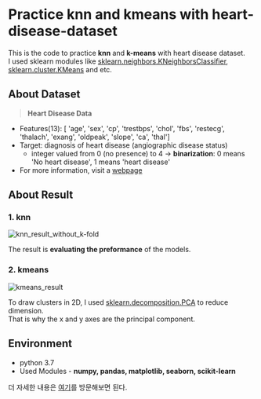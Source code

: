 Practice knn and kmeans with heart-disease-dataset 
=============

This is the code to practice **knn** and **k-means** with heart disease dataset.<br>
I used sklearn modules like [sklearn.neighbors.KNeighborsClassifier](https://scikit-learn.org/stable/modules/generated/sklearn.neighbors.KNeighborsClassifier.html), [sklearn.cluster.KMeans](https://scikit-learn.org/stable/modules/generated/sklearn.cluster.KMeans.html) and etc.

About Dataset
-----
> **Heart Disease Data**

* Features(13): [ 'age', 'sex', 'cp', 'trestbps', 'chol', 'fbs', 'restecg', 'thalach', 'exang', 'oldpeak', 'slope', 'ca', 'thal']
* Target: diagnosis of heart disease (angiographic disease status)
    *  integer valued from 0 (no presence) to 4 -> **binarization**: 0 means 'No heart disease', 1 means 'heart disease'
* For more information, visit a [webpage](https://archive.ics.uci.edu/ml/datasets/Heart+Disease)

About Result
-----

### 1. knn 
![knn_result_without_k-fold](https://user-images.githubusercontent.com/66738234/122314636-84ab8300-cf53-11eb-9482-246324aa7999.png)

The result is **evaluating the preformance** of the models.

<!--You can practice the usage and compare [K-fold](https://scikit-learn.org/stable/modules/generated/sklearn.model_selection.KFold.html), [stratified k-fold](https://scikit-learn.org/stable/modules/generated/sklearn.model_selection.StratifiedKFold.html), and normal knn method.<br>
The result is evaluating the preformance of the models. -->

### 2. kmeans
![kmeans_result](https://user-images.githubusercontent.com/66738234/121795377-0d23de00-cc4b-11eb-8284-f33c7f0c5088.png)

To draw clusters in 2D, I used [sklearn.decomposition.PCA](https://scikit-learn.org/stable/modules/generated/sklearn.decomposition.PCA.html) to reduce dimension.<br>
That is why the x and y axes are the principal component.

Environment
----
- python 3.7
- Used Modules - **numpy, pandas, matplotlib, seaborn, scikit-learn**

더 자세한 내용은 [여기](https://velog.io/@seo106/knn-and-k-means-with-heart-disease-data)를 방문해보면 된다. 
